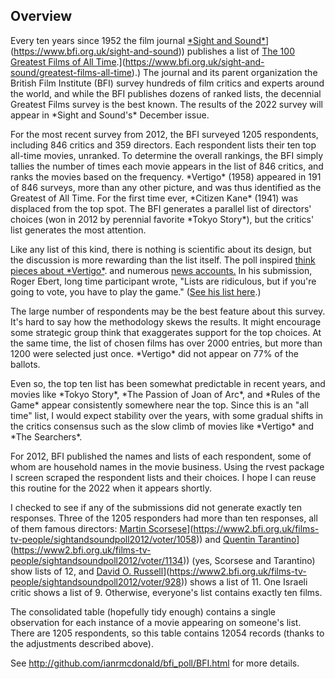 ## Overview

Every ten years since 1952 the film journal [\*Sight and Sound\*](%5Bhttps://www.bfi.org.uk/sight-and-sound)\](https://www.bfi.org.uk/sight-and-sound)) publishes a list of [The 100 Greatest Films of All Time](%5Bhttps://www.bfi.org.uk/sight-and-sound/greatest-films-all-time).\](https://www.bfi.org.uk/sight-and-sound/greatest-films-all-time).) The journal and its parent organization the British Film Institute (BFI) survey hundreds of film critics and experts around the world, and while the BFI publishes dozens of ranked lists, the decennial Greatest Films survey is the best known. The results of the 2022 survey will appear in \*Sight and Sound's\* December issue.

For the most recent survey from 2012, the BFI surveyed 1205 respondents, including 846 critics and 359 directors. Each respondent lists their ten top all-time movies, unranked. To determine the overall rankings, the BFI simply tallies the number of times each movie appears in the list of 846 critics, and ranks the movies based on the frequency. \*Vertigo\* (1958) appeared in 191 of 846 surveys, more than any other picture, and was thus identified as the Greatest of All Time. For the first time ever, \*Citizen Kane\* (1941) was displaced from the top spot. The BFI generates a parallel list of directors' choices (won in 2012 by perennial favorite \*Tokyo Story\*), but the critics' list generates the most attention.

Like any list of this kind, there is nothing is scientific about its design, but the discussion is more rewarding than the list itself. The poll inspired [think pieces about \*Vertigo\*](https://www.bfi.org.uk/sight-and-sound/polls/greatest-films-all-time/vertigo-hitchcock-new-number-one "Vertigo rises: is Hitchcock's dark masterpiece the greatest film of all time?"). and numerous [news accounts.](https://www.bbc.com/news/entertainment-arts-19078948 "Vertigo is named 'greatest film of all time") In his submission, Roger Ebert, long time participant wrote, "Lists are ridiculous, but if you're going to vote, you have to play the game." ([See his list here](https://www2.bfi.org.uk/films-tv-people/sightandsoundpoll2012/voter/142 "Roger Ebert list").)

The large number of respondents may be the best feature about this survey. It's hard to say how the methodology skews the results. It might encourage some strategic group think that exaggerates support for the top choices. At the same time, the list of chosen films has over 2000 entries, but more than 1200 were selected just once. \*Vertigo\* did not appear on 77% of the ballots.

Even so, the top ten list has been somewhat predictable in recent years, and movies like \*Tokyo Story\*, \*The Passion of Joan of Arc\*, and \*Rules of the Game\* appear consistently somewhere near the top. Since this is an "all time" list, I would expect stability over the years, with some gradual shifts in the critics consensus such as the slow climb of movies like \*Vertigo\* and \*The Searchers\*.

For 2012, BFI published the names and lists of each respondent, some of whom are household names in the movie business. Using the rvest package I screen scraped the respondent lists and their choices. I hope I can reuse this routine for the 2022 when it appears shortly.

I checked to see if any of the submissions did not generate exactly ten responses. Three of the 1205 responders had more than ten responses, all of them famous directors: [Martin Scorsese](%5Bhttps://www2.bfi.org.uk/films-tv-people/sightandsoundpoll2012/voter/1058)\](https://www2.bfi.org.uk/films-tv-people/sightandsoundpoll2012/voter/1058)) and [Quentin Tarantino](%5Bhttps://www2.bfi.org.uk/films-tv-people/sightandsoundpoll2012/voter/1134)\](https://www2.bfi.org.uk/films-tv-people/sightandsoundpoll2012/voter/1134)) (yes, Scorsese and Tarantino) show lists of 12, and [David O. Russell](%5Bhttps://www2.bfi.org.uk/films-tv-people/sightandsoundpoll2012/voter/928)\](https://www2.bfi.org.uk/films-tv-people/sightandsoundpoll2012/voter/928)) shows a list of 11. One Israeli critic shows a list of 9. Otherwise, everyone's list contains exactly ten films.

The consolidated table (hopefully tidy enough) contains a single observation for each instance of a movie appearing on someone's list. There are 1205 respondents, so this table contains 12054 records (thanks to the adjustments described above).

See http://github.com/ianrmcdonald/bfi_poll/BFI.html for more details.
